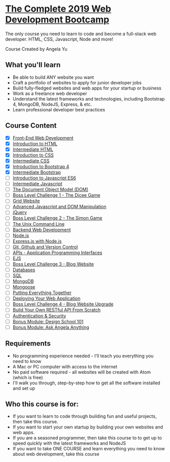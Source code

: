# [The Complete 2019 Web Development Bootcamp](https://www.udemy.com/course/the-complete-web-development-bootcamp/)

The only course you need to learn to code and become a full-stack web developer. HTML, CSS, Javascript, Node and more!

Course Created by Angela Yu

## What you'll learn
- Be able to build ANY website you want
- Craft a portfolio of websites to apply for junior developer jobs
- Build fully-fledged websites and web apps for your startup or business
- Work as a freelance web developer
- Understand the latest frameworks and technologies, including Bootstrap 4, MongoDB, NodeJS, Express, & etc.
- Learn professional developer best practices

## Course Content
- [x] [Front-End Web Development](01-front-end-web-development)
- [x] [Introduction to HTML](02-html)
- [x] [Intermediate HTML](02-html)
- [x] [Introduction to CSS](03-css)
- [x] [Intermediate CSS](03-css)
- [x] [Introduction to Bootstrap 4](04-bootstrap)
- [x] [Intermediate Bootstrap](04-bootstrap)
- [ ] [Introduction to Javascript ES6](05-javascript)
- [ ] [Intermediate Javascript]()
- [ ] [The Document Object Model (DOM)]()
- [ ] [Boss Level Challenge 1 - The Dicee Game]()
- [ ] [Grid Website]()
- [ ] [Advanced Javascript and DOM Manipulation]()
- [ ] [jQuery]()
- [ ] [Boss Level Challenge 2 - The Simon Game]()
- [ ] [The Unix Command Line]()
- [ ] [Backend Web Development]()
- [ ] [Node.js]()
- [ ] [Express.js with Node.js]()
- [ ] [Git, Github and Version Control]()
- [ ] [APIs - Application Programming Interfaces]()
- [ ] [EJS]()
- [ ] [Boss Level Challenge 3 - Blog Website]()
- [ ] [Databases]()
- [ ] [SQL]()
- [ ] [MongoDB]()
- [ ] [Mongoose]()
- [ ] [Putting Everything Together]()
- [ ] [Deploying Your Web Application]()
- [ ] [Boss Level Challenge 4 - Blog Website Upgrade]()
- [ ] [Build Your Own RESTful API From Scratch]()
- [ ] [Authentication & Security]()
- [ ] [Bonus Module: Design School 101]()
- [ ] [Bonus Module: Ask Angela Anything]()

## Requirements
- No programming experience needed - I'll teach you everything you need to know
- A Mac or PC computer with access to the internet
- No paid software required - all websites will be created with Atom (which is free)
- I'll walk you through, step-by-step how to get all the software installed and set up

## Who this course is for:
- If you want to learn to code through building fun and useful projects, then take this course.
- If you want to start your own startup by building your own websites and web apps.
- If you are a seasoned programmer, then take this course to to get up to speed quickly with the latest frameworks and NodeJS
- If you want to take ONE COURSE and learn everything you need to know about web development, take this course

